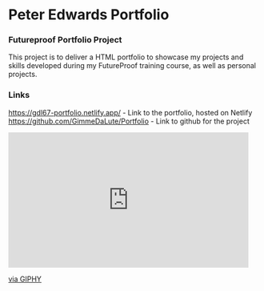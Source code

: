 # Peter Edwards Portfolio
### Futureproof Portfolio Project
This project is to deliver a HTML portfolio to showcase my projects and skills developed during my FutureProof training course, as well as personal projects.

### Links
https://gdl67-portfolio.netlify.app/ - Link to the portfolio, hosted on Netlify
https://github.com/GimmeDaLute/Portfolio - Link to github for the project


<iframe src="https://giphy.com/embed/3oEjHIK8bj1JnzB5NC" width="480" height="270" frameBorder="0" class="giphy-embed" allowFullScreen></iframe><p><a href="https://giphy.com/gifs/originals-animation-kitten-logo-3oEjHIK8bj1JnzB5NC">via GIPHY</a></p>
